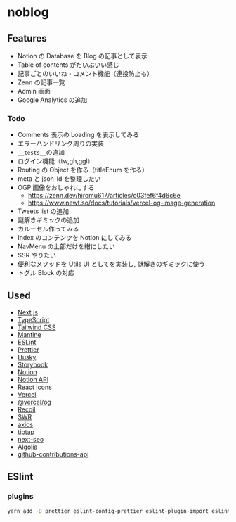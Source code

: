 # noblog

## Features

- Notion の Database を Blog の記事として表示
- Table of contents がだいぶいい感じ
- 記事ごとのいいね・コメント機能（連投防止も）
- Zenn の記事一覧
- Admin 画面
- Google Analytics の追加

### Todo

- Comments 表示の Loading を表示してみる
- エラーハンドリング周りの実装
- `__tests__`の追加
- ログイン機能（tw,gh,ggl）
- Routing の Object を作る（titleEnum を作る）
- meta と json-ld を整理したい
- OGP 画像をおしゃれにする
  - https://zenn.dev/hiromu617/articles/c03fef6f4d6c6e
  - https://www.newt.so/docs/tutorials/vercel-og-image-generation
- Tweets list の追加
- 謎解きギミックの追加
- カルーセル作ってみる
- Index のコンテンツを Notion にしてみる
- NavMenu の上部だけを紺にしたい
- SSR やりたい
- 便利なメソッドを Utils UI としてを実装し, 謎解きのギミックに使う
- トグル Block の対応

## Used

- [Next.js](https://nextjs.org/)
- [TypeScript](https://www.typescriptlang.org/)
- [Tailwind CSS](https://tailwindcss.com/)
- [Mantine](https://mantine.dev/)
- [ESLint](https://eslint.org/)
- [Prettier](https://prettier.io/)
- [Husky](https://typicode.github.io/husky/#/)
- [Storybook](https://storybook.js.org/)
- [Notion](https://www.notion.so/)
- [Notion API](https://developers.notion.com/)
- [React Icons](https://react-icons.github.io/react-icons/)
- [Vercel](https://vercel.com/)
- [@vercel/og](https://vercel.com/docs/concepts/functions/edge-functions/og-image-generation)
- [Recoil](https://recoiljs.org/)
- [SWR](https://swr.vercel.app/)
- [axios](https://axios-http.com/)
- [tiptap](https://tiptap.dev/)
- [next-seo](https://github.com/garmeeh/next-seo)
- [Algolia](https://www.algolia.com/)
- [github-contributions-api](https://github.com/kawarimidoll/deno-github-contributions-api)

## ESlint

### plugins

```sh
yarn add -D prettier eslint-config-prettier eslint-plugin-import eslint-plugin-unused-imports @typescript-eslint/parser @typescript-eslint/eslint-plugin
```
